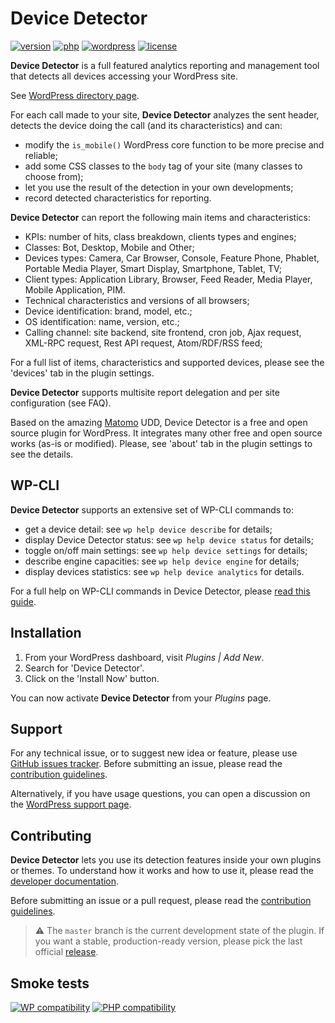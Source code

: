 # Device Detector
[![version](https://badgen.net/github/release/Pierre-Lannoy/wp-device-detector/)](https://wordpress.org/plugins/device-detector/)
[![php](https://badgen.net/badge/php/7.2+/green)](https://wordpress.org/plugins/device-detector/)
[![wordpress](https://badgen.net/badge/wordpress/5.2+/green)](https://wordpress.org/plugins/device-detector/)
[![license](https://badgen.net/github/license/Pierre-Lannoy/wp-device-detector/)](/license.txt)

__Device Detector__ is a full featured analytics reporting and management tool that detects all devices accessing your WordPress site.

See [WordPress directory page](https://wordpress.org/plugins/device-detector/). 

For each call made to your site, __Device Detector__ analyzes the sent header, detects the device doing the call (and its characteristics) and can:

* modify the `is_mobile()` WordPress core function to be more precise and reliable;
* add some CSS classes to the `body` tag of your site (many classes to choose from);
* let you use the result of the detection in your own developments;
* record detected characteristics for reporting.

__Device Detector__ can report the following main items and characteristics:

* KPIs: number of hits, class breakdown, clients types and engines;
* Classes: Bot, Desktop, Mobile and Other;
* Devices types: Camera, Car Browser, Console, Feature Phone, Phablet, Portable Media Player, Smart Display, Smartphone, Tablet, TV;
* Client types: Application Library, Browser, Feed Reader, Media Player, Mobile Application, PIM.
* Technical characteristics and versions of all browsers;
* Device identification: brand, model, etc.;
* OS identification: name, version, etc.;
* Calling channel: site backend, site frontend, cron job, Ajax request, XML-RPC request, Rest API request, Atom/RDF/RSS feed;

For a full list of items, characteristics and supported devices, please see the 'devices' tab in the plugin settings.

__Device Detector__ supports multisite report delegation and per site configuration (see FAQ).

Based on the amazing [Matomo](https://github.com/matomo-org/matomo) UDD, Device Detector is a free and open source plugin for WordPress. It integrates many other free and open source works (as-is or modified). Please, see 'about' tab in the plugin settings to see the details.

## WP-CLI

__Device Detector__ supports an extensive set of WP-CLI commands to:

* get a device detail: see `wp help device describe` for details;
* display Device Detector status: see `wp help device status` for details;
* toggle on/off main settings: see `wp help device settings` for details;
* describe engine capacities: see `wp help device engine` for details;
* display devices statistics: see `wp help device analytics` for details.

For a full help on WP-CLI commands in Device Detector, please [read this guide](WP-CLI.md).

## Installation

1. From your WordPress dashboard, visit _Plugins | Add New_.
2. Search for 'Device Detector'.
3. Click on the 'Install Now' button.

You can now activate __Device Detector__ from your _Plugins_ page.

## Support

For any technical issue, or to suggest new idea or feature, please use [GitHub issues tracker](https://github.com/Pierre-Lannoy/wp-device-detector/issues). Before submitting an issue, please read the [contribution guidelines](CONTRIBUTING.md).

Alternatively, if you have usage questions, you can open a discussion on the [WordPress support page](https://wordpress.org/support/plugin/device-detector/). 

## Contributing

__Device Detector__ lets you use its detection features inside your own plugins or themes. To understand how it works and how to use it, please read the [developer documentation](DEVELOPER.md).

Before submitting an issue or a pull request, please read the [contribution guidelines](CONTRIBUTING.md).

> ⚠️ The `master` branch is the current development state of the plugin. If you want a stable, production-ready version, please pick the last official [release](https://github.com/Pierre-Lannoy/wp-device-detector/releases).

## Smoke tests
[![WP compatibility](https://plugintests.com/plugins/device-detector/wp-badge.svg)](https://plugintests.com/plugins/device-detector/latest)
[![PHP compatibility](https://plugintests.com/plugins/device-detector/php-badge.svg)](https://plugintests.com/plugins/device-detector/latest)